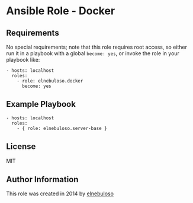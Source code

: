 # Ansible Role - Docker

## Requirements

No special requirements; note that this role requires root access, so either run it in a playbook with a global `become: yes`, or invoke the role in your playbook like:

    - hosts: localhost
      roles:
        - role: elnebuloso.docker
          become: yes

## Example Playbook

    - hosts: localhost
      roles:
        - { role: elnebuloso.server-base }

##  License

MIT

##  Author Information

This role was created in 2014 by [elnebuloso](https://github.com/elnebuloso/)